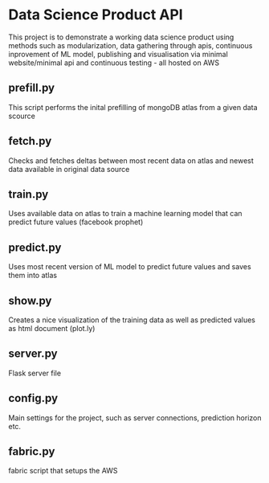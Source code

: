 # Data Science Product API
This project is to demonstrate a working data science product using methods such as
modularization, data gathering through apis, continuous inprovement of ML model, publishing
and visualisation via minimal website/minimal api and continuous testing - all hosted
on AWS
## prefill.py
This script performs the inital prefilling of mongoDB atlas from a given data scource
## fetch.py
Checks and fetches deltas between most recent data on atlas and newest data 
available in original data source
## train.py
Uses available data on atlas to train a machine learning model that can predict
future values (facebook prophet)
## predict.py
Uses most recent version of ML model to predict future values and saves them
into atlas
## show.py
Creates a nice visualization of the training data as well as predicted values
as html document (plot.ly)
## server.py
Flask server file
## config.py
Main settings for the project, such as server connections, prediction horizon etc.
## fabric.py
fabric script that setups the AWS